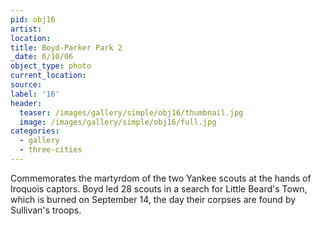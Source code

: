 ```yaml
---
pid: obj16
artist:
location:
title: Boyd-Parker Park 2
_date: 6/10/06
object_type: photo
current_location:
source:
label: '16'
header:
  teaser: /images/gallery/simple/obj16/thumbnail.jpg
  image: /images/gallery/simple/obj16/full.jpg
categories:
  - gallery
  - three-cities
---
```

Commemorates the martyrdom of the two Yankee scouts at the hands of Iroquois captors. Boyd led 28 scouts in a search for Little Beard's Town, which is burned on September 14, the day their corpses are found by Sullivan's troops.
